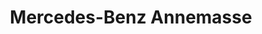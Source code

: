 ---
title: "Mercedes-Benz Annemasse"
url: /ville-la-grand/mercedes-benz-annemasse/
shop: voiture
---